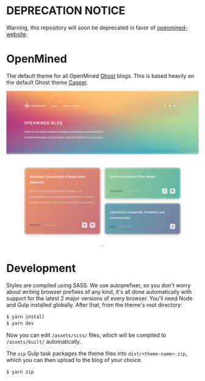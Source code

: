 # DEPRECATION NOTICE

Warning, this repository will soon be deprecated in favor of [openmined-website](https://github.com/OpenMined/openmined-website).

# OpenMined

The default theme for all OpenMined [Ghost](http://github.com/tryghost/ghost/) blogs. This is based heavily on the default Ghost theme [Casper](https://github.com/TryGhost/Casper).

![screenshot-desktop](assets/screenshot-desktop.jpg)

# Development

Styles are compiled using SASS. We use autoprefixer, so you don't worry about writing browser prefixes of any kind, it's all done automatically with support for the latest 2 major versions of every browser. You'll need Node and Gulp installed globally. After that, from the theme's root directory:

```bash
$ yarn install
$ yarn dev
```

Now you can edit `/assets/scss/` files, which will be compiled to `/assets/built/` automatically.

The `zip` Gulp task packages the theme files into `dist/<theme-name>.zip`, which you can then upload to the blog of your choice.

```bash
$ yarn zip
```
